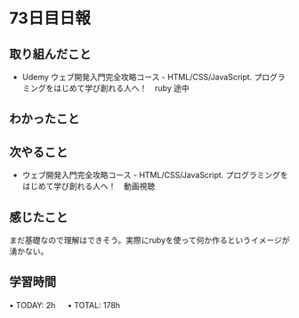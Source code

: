 # 73日目日報

## 取り組んだこと
- Udemy ウェブ開発入門完全攻略コース - HTML/CSS/JavaScript. プログラミングをはじめて学び創れる人へ！　ruby 途中
  
## わかったこと
  
## 次やること
- ウェブ開発入門完全攻略コース - HTML/CSS/JavaScript. プログラミングをはじめて学び創れる人へ！　動画視聴

## 感じたこと
まだ基礎なので理解はできそう。実際にrubyを使って何か作るというイメージが湧かない。

## 学習時間
• TODAY: 2h
　
• TOTAL: 178h
